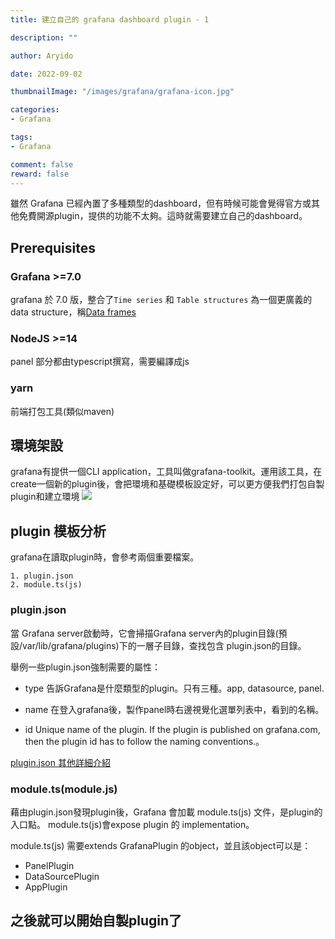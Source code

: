 ```yaml
---
title: 建立自己的 grafana dashboard plugin - 1

description: ""

author: Aryido

date: 2022-09-02

thumbnailImage: "/images/grafana/grafana-icon.jpg"

categories:
- Grafana

tags:
- Grafana

comment: false
reward: false
---
```


雖然 Grafana 已經內置了多種類型的dashboard，但有時候可能會覺得官方或其他免費開源plugin，提供的功能不太夠。這時就需要建立自己的dashboard。

<!--more-->

## Prerequisites
### Grafana >=7.0
grafana 於 7.0 版，整合了`Time series` 和 `Table structures` 為一個更廣義的data structure，稱[Data frames](https://grafana.com/docs/grafana/latest/developers/plugins/data-frames/)

### NodeJS >=14
panel 部分都由typescript撰寫，需要編譯成js
### yarn
前端打包工具(類似maven)


## 環境架設
grafana有提供一個CLI application，工具叫做grafana-toolkit。運用該工具，在create一個新的plugin後，會把環境和基礎模板設定好，可以更方便我們打包自製plugin和建立環境
![](https://i.imgur.com/ChJrAQw.png)


## plugin 模板分析
grafana在讀取plugin時，會參考兩個重要檔案。

    1. plugin.json
    2. module.ts(js)

### plugin.json
當 Grafana server啟動時，它會掃描Grafana server內的plugin目錄(預設/var/lib/grafana/plugins)下的一層子目錄，查找包含 plugin.json的目錄。

舉例一些plugin.json強制需要的屬性：

- type
告訴Grafana是什麼類型的plugin。只有三種。app, datasource, panel.

- name
在登入grafana後，製作panel時右邊視覺化選單列表中，看到的名稱。

- id
Unique name of the plugin. If the plugin is published on grafana.com, then the plugin id has to follow the naming conventions.。

[plugin.json 其他詳細介紹](https://grafana.com/docs/grafana/v7.5/developers/plugins/metadata/)

### module.ts(module.js)
藉由plugin.json發現plugin後，Grafana 會加載 module.ts(js) 文件，是plugin的入口點。 module.ts(js)會expose plugin 的 implementation。

module.ts(js) 需要extends GrafanaPlugin 的object，並且該object可以是：
- PanelPlugin
- DataSourcePlugin
- AppPlugin

之後就可以開始自製plugin了
---